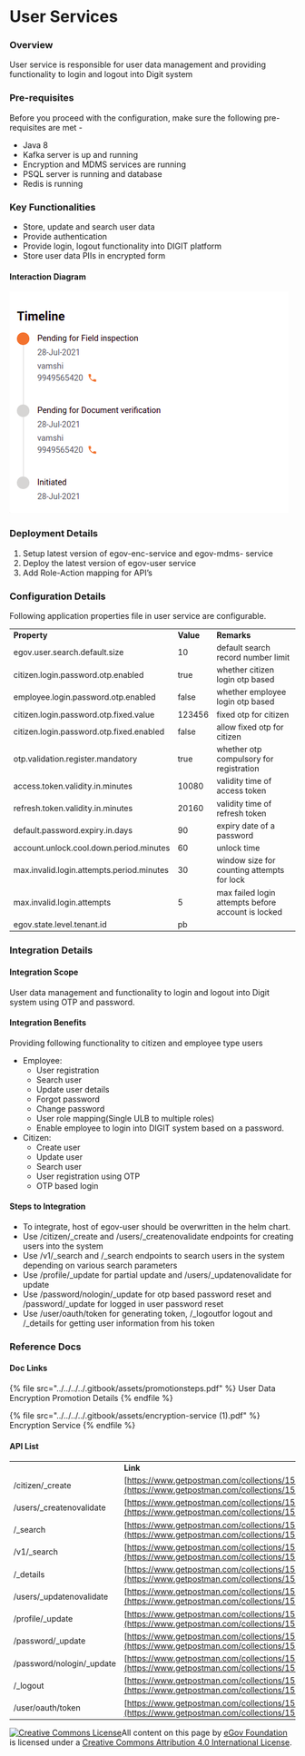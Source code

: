 # User Services

### Overview

User service is responsible for user data management and providing functionality to login and logout into Digit system

### Pre-requisites

Before you proceed with the configuration, make sure the following pre-requisites are met -

* Java 8
* Kafka server is up and running
* Encryption and MDMS services are running
* PSQL server is running and database
* Redis is running

### Key Functionalities

* Store, update and search user data
* Provide authentication
* Provide login, logout functionality into DIGIT platform
* Store user data PIIs in encrypted form

#### Interaction Diagram

![](<../../../../.gitbook/assets/image (75).png>)

### Deployment Details

1. Setup latest version of egov-enc-service and egov-mdms- service
2. Deploy the latest version of egov-user service
3. Add Role-Action mapping for API’s

### Configuration Details

Following application properties file in user service are configurable.

|                                           |           |                                                    |
| ----------------------------------------- | --------- | -------------------------------------------------- |
| **Property**                              | **Value** | **Remarks**                                        |
| egov.user.search.default.size             | 10        | default search record number limit                 |
| citizen.login.password.otp.enabled        | true      | whether citizen login otp based                    |
| employee.login.password.otp.enabled       | false     | whether employee login otp based                   |
| citizen.login.password.otp.fixed.value    | 123456    | fixed otp for citizen                              |
| citizen.login.password.otp.fixed.enabled  | false     | allow fixed otp for citizen                        |
| otp.validation.register.mandatory         | true      | whether otp compulsory for registration            |
| access.token.validity.in.minutes          | 10080     | validity time of access token                      |
| refresh.token.validity.in.minutes         | 20160     | validity time of refresh token                     |
| default.password.expiry.in.days           | 90        | expiry date of a password                          |
| account.unlock.cool.down.period.minutes   | 60        | unlock time                                        |
| max.invalid.login.attempts.period.minutes | 30        | window size for counting attempts for lock         |
| max.invalid.login.attempts                | 5         | max failed login attempts before account is locked |
| egov.state.level.tenant.id                | pb        |                                                    |

### Integration Details

#### Integration Scope

User data management and functionality to login and logout into Digit system using OTP and password.

#### Integration Benefits

Providing following functionality to citizen and employee type users

* Employee:
  * User registration
  * Search user
  * Update user details
  * Forgot password
  * Change password
  * User role mapping(Single ULB to multiple roles)
  * Enable employee to login into DIGIT system based on a password.
* Citizen:
  * Create user
  * Update user
  * Search user
  * User registration using OTP
  * OTP based login

#### Steps to Integration

* To integrate, host of egov-user should be overwritten in the helm chart.
* Use /citizen/\_create and /users/\_createnovalidate endpoints for creating users into the system
* Use /v1/\_search and /\_search endpoints to search users in the system depending on various search parameters
* Use /profile/\_update for partial update and /users/\_updatenovalidate for update
* Use /password/nologin/\_update for otp based password reset and /password/\_update for logged in user password reset
* Use /user/oauth/token for generating token, /\_logoutfor logout and /\_details for getting user information from his token

### Reference Docs

#### Doc Links

{% file src="../../../../.gitbook/assets/promotionsteps.pdf" %}
User Data Encryption Promotion Details
{% endfile %}

{% file src="../../../../.gitbook/assets/encryption-service (1).pdf" %}
Encryption Service
{% endfile %}

#### API List

|                            |                                                                                                                            |
| -------------------------- | -------------------------------------------------------------------------------------------------------------------------- |
|                            | **Link**                                                                                                                   |
| /citizen/\_create          | [https://www.getpostman.com/collections/15443fcb25c8aacd8897](https://www.getpostman.com/collections/15443fcb25c8aacd8897) |
| /users/\_createnovalidate  | [https://www.getpostman.com/collections/15443fcb25c8aacd8897](https://www.getpostman.com/collections/15443fcb25c8aacd8897) |
| /\_search                  | [https://www.getpostman.com/collections/15443fcb25c8aacd8897](https://www.getpostman.com/collections/15443fcb25c8aacd8897) |
| /v1/\_search               | [https://www.getpostman.com/collections/15443fcb25c8aacd8897](https://www.getpostman.com/collections/15443fcb25c8aacd8897) |
| /\_details                 | [https://www.getpostman.com/collections/15443fcb25c8aacd8897](https://www.getpostman.com/collections/15443fcb25c8aacd8897) |
| /users/\_updatenovalidate  | [https://www.getpostman.com/collections/15443fcb25c8aacd8897](https://www.getpostman.com/collections/15443fcb25c8aacd8897) |
| /profile/\_update          | [https://www.getpostman.com/collections/15443fcb25c8aacd8897](https://www.getpostman.com/collections/15443fcb25c8aacd8897) |
| /password/\_update         | [https://www.getpostman.com/collections/15443fcb25c8aacd8897](https://www.getpostman.com/collections/15443fcb25c8aacd8897) |
| /password/nologin/\_update | [https://www.getpostman.com/collections/15443fcb25c8aacd8897](https://www.getpostman.com/collections/15443fcb25c8aacd8897) |
| /\_logout                  | [https://www.getpostman.com/collections/15443fcb25c8aacd8897](https://www.getpostman.com/collections/15443fcb25c8aacd8897) |
| /user/oauth/token          | [https://www.getpostman.com/collections/15443fcb25c8aacd8897](https://www.getpostman.com/collections/15443fcb25c8aacd8897) |

[![Creative Commons License](https://i.creativecommons.org/l/by/4.0/80x15.png)](http://creativecommons.org/licenses/by/4.0/)All content on this page by [eGov Foundation ](https://egov.org.in/)is licensed under a [Creative Commons Attribution 4.0 International License](http://creativecommons.org/licenses/by/4.0/).
